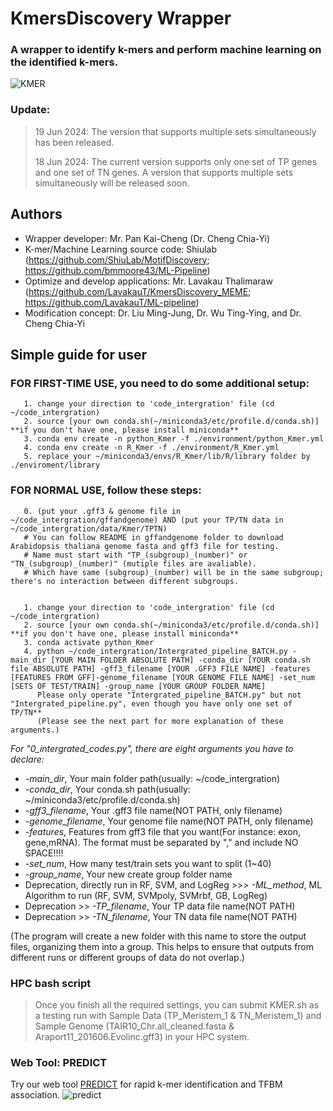# KmersDiscovery Wrapper
### A wrapper to identify k-mers and perform machine learning on the identified k-mers.
![KMER](https://github.com/LavakauT/Kmer-Wrapper/assets/132649549/9bb29229-36a4-4698-8050-837487a63682)
### Update:
> 19 Jun 2024: The version that supports multiple sets simultaneously has been released.
> 
> 18 Jun 2024: The current version supports only one set of TP genes and one set of TN genes. A version that supports multiple sets simultaneously will be released soon.

## Authors
- Wrapper developer: Mr. Pan Kai-Cheng (Dr. Cheng Chia-Yi)
- K-mer/Machine Learning source code: Shiulab (https://github.com/ShiuLab/MotifDiscovery; https://github.com/bmmoore43/ML-Pipeline)
- Optimize and develop applications: Mr. Lavakau Thalimaraw (https://github.com/LavakauT/KmersDiscovery_MEME; https://github.com/LavakauT/ML-pipeline)
- Modification concept: Dr. Liu Ming-Jung, Dr. Wu Ting-Ying, and Dr. Cheng Chia-Yi

## Simple guide for user
### FOR FIRST-TIME USE, you need to do some additional setup:
```
   1. change your direction to 'code_intergration' file (cd ~/code_intergration)
   2. source [your own conda.sh(~/miniconda3/etc/profile.d/conda.sh)]     **if you don't have one, please install miniconda**
   3. conda env create -n python_Kmer -f ./environment/python_Kmer.yml
   4. conda env create -n R_Kmer -f ./environment/R_Kmer.yml
   5. replace your ~/miniconda3/envs/R_Kmer/lib/R/library folder by ./enviroment/library
```

### FOR NORMAL USE, follow these steps:
```
   0. (put your .gff3 & genome file in ~/code_intergration/gffandgenome) AND (put your TP/TN data in ~/code_intergration/data/Kmer/TPTN)
   # You can follow README in gffandgenome folder to download Arabidopsis thaliana genome fasta and gff3 file for testing.
   # Name must start with "TP_(subgroup)_(number)" or "TN_(subgroup)_(number)" (mutiple files are avaliable). 
   # Which have same (subgroup)_(number) will be in the same subgroup; there's no interaction between different subgroups.


   1. change your direction to 'code_intergration' file (cd ~/code_intergration)
   2. source [your own conda.sh(~/miniconda3/etc/profile.d/conda.sh)]     **if you don't have one, please install miniconda**
   3. conda activate python_Kmer
   4. python ~/code_intergration/Intergrated_pipeline_BATCH.py -main_dir [YOUR MAIN FOLDER ABSOLUTE PATH] -conda_dir [YOUR conda.sh file ABSOLUTE PATH] -gff3_filename [YOUR .GFF3 FILE NAME] -features [FEATURES FROM GFF]-genome_filename [YOUR GENOME FILE NAME] -set_num [SETS OF TEST/TRAIN] -group_name [YOUR GROUP FOLDER NAME]
      Please only operate "Intergrated_pipeline_BATCH.py" but not "Intergrated_pipeline.py", even though you have only one set of TP/TN**
      (Please see the next part for more explanation of these arguments.)
```

*For "0_intergrated_codes.py", there are eight arguments you have to declare:*
   - *-main_dir*, Your main folder path(usually: ~/code_intergration)
   - *-conda_dir*, Your conda.sh path(usually: ~/miniconda3/etc/profile.d/conda.sh)
   - *-gff3_filename*, Your .gff3 file name(NOT PATH, only filename)
   - *-genome_filename*, Your genome file name(NOT PATH, only filename)
   - *-features*, Features from gff3 file that you want(For instance: exon, gene,mRNA). The format must be separated by "," and include NO SPACE!!!!
   -  *-set_num*, How many test/train sets you want to split (1~40)
   -  *-group_name*, Your new create group folder name
   - Deprecation, directly run in RF, SVM, and LogReg >>> *-ML_method*, ML Algorithm to run (RF, SVM, SVMpoly, SVMrbf, GB, LogReg)
   - Deprecation >> *-TP_filename*, Your TP data file name(NOT PATH)
   - Deprecation >> *-TN_filename*, Your TN data file name(NOT PATH)
   
   (The program will create a new folder with this name to store the output files, organizing them into a group. 
   This helps to ensure that outputs from different runs or different groups of data do not overlap.)

### HPC bash script
>Once you finish all the required settings, you can submit KMER.sh as a testing run with Sample Data (TP_Meristem_1 & TN_Meristem_1) and Sample Genome (TAIR10_Chr.all_cleaned.fasta & Araport11_201606.Evolinc.gff3) in your HPC system.

### Web Tool: PREDICT
Try our web tool [PREDICT](https://predict.southerngenomics.org/kmers/kmers.php) for rapid k-mer identification and TFBM association.
![predict](https://github.com/LavakauT/Kmer-Wrapper/assets/132649549/b731ec02-d6b1-4853-8c29-811d4c190dff)
